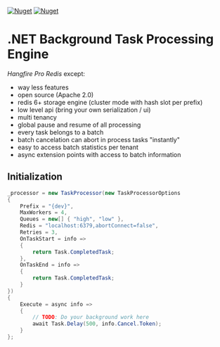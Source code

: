 [![Nuget](https://img.shields.io/nuget/v/Core.TaskProcessor)](https://www.nuget.org/packages/Core.TaskProcessor)
[![Nuget](https://img.shields.io/nuget/dt/Core.TaskProcessor)](https://www.nuget.org/packages/Core.TaskProcessor)

# .NET Background Task Processing Engine
*Hangfire Pro Redis* except:
- way less features
- open source (Apache 2.0)
- redis 6+ storage engine (cluster mode with hash slot per prefix)
- low level api (bring your own serialization / ui)
- multi tenancy
- global pause and resume of all processing
- every task belongs to a batch
- batch cancelation can abort in process tasks "instantly"
- easy to access batch statistics per tenant
- async extension points with access to batch information

## Initialization

```csharp
_processor = new TaskProcessor(new TaskProcessorOptions
{
    Prefix = "{dev}",
    MaxWorkers = 4,
    Queues = new[] { "high", "low" },
    Redis = "localhost:6379,abortConnect=false",
    Retries = 3,
    OnTaskStart = info =>
    {
        return Task.CompletedTask;
    },
    OnTaskEnd = info =>
    {
        return Task.CompletedTask;
    }
})
{
    Execute = async info =>
    {
        // TODO: Do your background work here
        await Task.Delay(500, info.Cancel.Token);
    }
};
```
